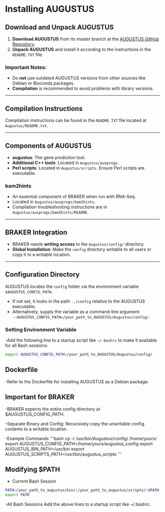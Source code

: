 # Installing AUGUSTUS

## Download and Unpack AUGUSTUS

1. **Download AUGUSTUS** from its master branch at the [AUGUSTUS GitHub Repository](https://github.com/Gaius-Augustus/Augustus).
2. **Unpack AUGUSTUS** and install it according to the instructions in the `README.TXT` file.

### Important Notes:
- Do **not** use outdated AUGUSTUS versions from other sources like Debian or Bioconda packages.
- **Compilation** is recommended to avoid problems with library versions.

---

## Compilation Instructions

Compilation instructions can be found in the `README.TXT` file located at `Augustus/README.txt`.

---

## Components of AUGUSTUS

- **augustus**: The gene prediction tool.
- **Additional C++ tools**: Located in `Augustus/auxprogs`.
- **Perl scripts**: Located in `Augustus/scripts`. Ensure Perl scripts are executable.

### bam2hints
- An essential component of BRAKER when run with RNA-Seq.
- Located in `Augustus/auxprogs/bam2hints`.
- Compilation troubleshooting instructions are in `Augustus/auxprogs/bam2hints/README`.

---

## BRAKER Integration

- BRAKER needs **writing access** to the `Augustus/config/` directory.
- **Global Installation**: Make the `config` directory writable to all users or copy it to a writable location.

---

## Configuration Directory

AUGUSTUS locates the `config` folder via the environment variable `$AUGUSTUS_CONFIG_PATH`.

- If not set, it looks in the path `../config` relative to the AUGUSTUS executable.
- Alternatively, supply the variable as a command-line argument:  
  `--AUGUSTUS_CONFIG_PATH=/your_path_to_AUGUSTUS/Augustus/config/`.

### Setting Environment Variable

-Add the following line to a startup script like `~/.bashrc` to make it available for all Bash sessions:

```bash
export AUGUSTUS_CONFIG_PATH=/your_path_to_AUGUSTUS/Augustus/config/
```

## Dockerfile
-Refer to the Dockerfile for installing AUGUSTUS as a Debian package.

## Important for BRAKER
-BRAKER expects the entire config directory at $AUGUSTUS_CONFIG_PATH.

-Separate Binary and Config: Recursively copy the unwritable config contents to a writable location.

-Example Commands
'''bash
cp -r /usr/bin/Augustus/config/ /home/yours/
export AUGUSTUS_CONFIG_PATH=/home/yours/augustus_config
export AUGUSTUS_BIN_PATH=/usr/bin
export AUGUSTUS_SCRIPTS_PATH=/usr/bin/augustus_scripts
'''

## Modifying $PATH
- Current Bash Session
```bash
PATH=/your_path_to_augustus/bin/:/your_path_to_augustus/scripts/:$PATH
export PATH
```
-All Bash Sessions
Add the above lines to a startup script like ~/.bashrc.
